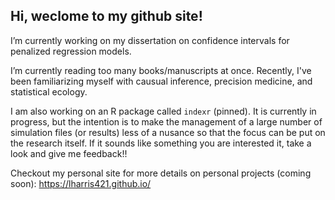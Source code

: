 ## Hi, weclome to my github site!

I’m currently working on my dissertation on confidence intervals for penalized regression models.

I’m currently reading too many books/manuscripts at once. Recently, I've been familiarizing myself with causual inference, precision medicine, and statistical ecology.

I am also working on an R package called `indexr` (pinned). It is currently in progress, but the intention is to make the management of a large number of simulation files (or results) less of a nusance so that the focus can be put on the research itself. If it sounds like something you are interested it, take a look and give me feedback!!

Checkout my personal site for more details on personal projects (coming soon): https://lharris421.github.io/
